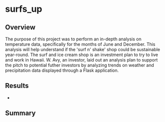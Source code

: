 # surfs_up

## Overview

The purpose of this project was to perform an in-depth analysis on temperature data, specifically for the months of June and December. This analysis will help understand if the 'surf n' shake' shop could be sustainable year-round. The surf and ice cream shop is an investment plan to try to live and work in Hawaii. W. Avy, an investor, laid out an analysis plan to support the pitch to potential futher investors by analyzing trends on weather and precipitation data displayed through a Flask application.

## Results

- 


## Summary
